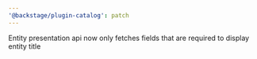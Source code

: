 ```yaml
---
'@backstage/plugin-catalog': patch
---
```


Entity presentation api now only fetches fields that are required to display entity title

